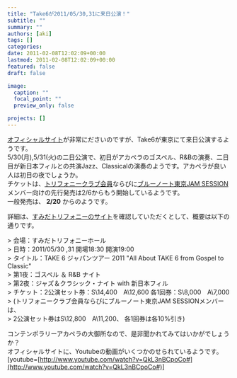 ```yaml
---
title: "Take6が2011/05/30,31に来日公演！"
subtitle: ""
summary: ""
authors: [aki]
tags: []
categories: 
date: 2011-02-08T12:02:09+00:00
lastmod: 2011-02-08T12:02:09+00:00
featured: false
draft: false

image:
  caption: ""
  focal_point: ""
  preview_only: false

projects: []
---
```

[オフィシャルサイト](http://jp.take6.com/)が非常にださいのですが、Take6が東京にて来日公演するようです。  
5/30(月),5/31(火)の二日公演で、初日がアカペラのゴスペル、R&amp;Bの演奏、二日目が新日本フィルとの共演Jazz、Classicalの演奏のようです。アカペラが良い人は初日の夜でしょうか。  
チケットは、[トリフォニークラブ会員](http://www.triphony.com/clubmember/index.php)ならびに[ブルーノート東京JAM SESSION](http://www.bluenote.co.jp/jp/member/)メンバー向けの先行発売は2/6からもう開始しているようです。  
一般発売は、 **2/20** からのようです。

詳細は、[すみだトリフォニーのサイト](http://www.triphony.com/concert/list.php?sch_date=201105#p30)を確認していただくとして、概要は以下の通りです。

&gt; 会場：すみだトリフォニーホール  
&gt; 日時：2011/05/30 ,31 開場18:30 開演19:00  
&gt; タイトル：TAKE 6 ジャパンツアー 2011 &quot;All About TAKE 6 from Gospel to Classic&quot;  
&gt; 第1夜：ゴスペル ＆ R&amp;B ナイト  
&gt; 第2夜：ジャズ＆クラシック・ナイト with 新日本フィル  
&gt; チケット：2公演セット券：S\14,400　A\12,600 各1回券：S\8,000　A\7,000  
&gt; (トリフォニークラブ会員ならびにブルーノート東京JAM SESSIONメンバーは、  
&gt; 2公演セット券はS\12,800　A\11,200、 各1回券は各10%引き)

コンテンポラリーアカペラの大御所なので、是非聞かれてみてはいかがでしょうか？  
オフィシャルサイトに、Youtubeの動画がいくつかのせられているようです。  
[youtube=[http://www.youtube.com/watch?v=QkL3nBCpoCo#](http://www.youtube.com/watch?v=QkL3nBCpoCo#)]


